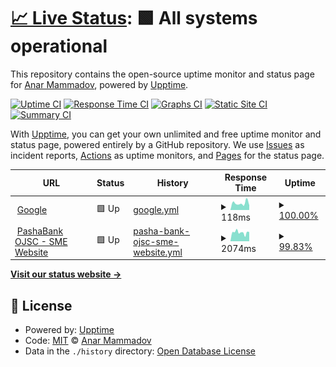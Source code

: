 # [📈 Live Status](https://anarmammad.github.io/test-status-page): <!--live status--> **🟩 All systems operational**

This repository contains the open-source uptime monitor and status page for [Anar Mammadov](https://anarmammad.github.io/test-status-page), powered by [Upptime](https://github.com/upptime/upptime).

[![Uptime CI](https://github.com/anarmammad/test-status-page/workflows/Uptime%20CI/badge.svg)](https://github.com/anarmammad/test-status-page/actions?query=workflow%3A%22Uptime+CI%22)
[![Response Time CI](https://github.com/anarmammad/test-status-page/workflows/Response%20Time%20CI/badge.svg)](https://github.com/anarmammad/test-status-page/actions?query=workflow%3A%22Response+Time+CI%22)
[![Graphs CI](https://github.com/anarmammad/test-status-page/workflows/Graphs%20CI/badge.svg)](https://github.com/anarmammad/test-status-page/actions?query=workflow%3A%22Graphs+CI%22)
[![Static Site CI](https://github.com/anarmammad/test-status-page/workflows/Static%20Site%20CI/badge.svg)](https://github.com/anarmammad/test-status-page/actions?query=workflow%3A%22Static+Site+CI%22)
[![Summary CI](https://github.com/anarmammad/test-status-page/workflows/Summary%20CI/badge.svg)](https://github.com/anarmammad/test-status-page/actions?query=workflow%3A%22Summary+CI%22)

With [Upptime](https://upptime.js.org), you can get your own unlimited and free uptime monitor and status page, powered entirely by a GitHub repository. We use [Issues](https://github.com/anarmammad/test-status-page/issues) as incident reports, [Actions](https://github.com/anarmammad/test-status-page/actions) as uptime monitors, and [Pages](https://anarmammad.github.io/test-status-page) for the status page.

<!--start: status pages-->
<!-- This summary is generated by Upptime (https://github.com/upptime/upptime) -->
<!-- Do not edit this manually, your changes will be overwritten -->
<!-- prettier-ignore -->
| URL | Status | History | Response Time | Uptime |
| --- | ------ | ------- | ------------- | ------ |
| <img alt="" src="https://icons.duckduckgo.com/ip3/www.google.com.ico" height="13"> [Google](https://www.google.com) | 🟩 Up | [google.yml](https://github.com/anarmammad/test-status-page/commits/HEAD/history/google.yml) | <details><summary><img alt="Response time graph" src="./graphs/google/response-time-week.png" height="20"> 118ms</summary><br><a href="https://anarmammad.github.io/test-status-page/history/google"><img alt="Response time 133" src="https://img.shields.io/endpoint?url=https%3A%2F%2Fraw.githubusercontent.com%2Fanarmammad%2Ftest-status-page%2FHEAD%2Fapi%2Fgoogle%2Fresponse-time.json"></a><br><a href="https://anarmammad.github.io/test-status-page/history/google"><img alt="24-hour response time 78" src="https://img.shields.io/endpoint?url=https%3A%2F%2Fraw.githubusercontent.com%2Fanarmammad%2Ftest-status-page%2FHEAD%2Fapi%2Fgoogle%2Fresponse-time-day.json"></a><br><a href="https://anarmammad.github.io/test-status-page/history/google"><img alt="7-day response time 118" src="https://img.shields.io/endpoint?url=https%3A%2F%2Fraw.githubusercontent.com%2Fanarmammad%2Ftest-status-page%2FHEAD%2Fapi%2Fgoogle%2Fresponse-time-week.json"></a><br><a href="https://anarmammad.github.io/test-status-page/history/google"><img alt="30-day response time 131" src="https://img.shields.io/endpoint?url=https%3A%2F%2Fraw.githubusercontent.com%2Fanarmammad%2Ftest-status-page%2FHEAD%2Fapi%2Fgoogle%2Fresponse-time-month.json"></a><br><a href="https://anarmammad.github.io/test-status-page/history/google"><img alt="1-year response time 133" src="https://img.shields.io/endpoint?url=https%3A%2F%2Fraw.githubusercontent.com%2Fanarmammad%2Ftest-status-page%2FHEAD%2Fapi%2Fgoogle%2Fresponse-time-year.json"></a></details> | <details><summary><a href="https://anarmammad.github.io/test-status-page/history/google">100.00%</a></summary><a href="https://anarmammad.github.io/test-status-page/history/google"><img alt="All-time uptime 100.00%" src="https://img.shields.io/endpoint?url=https%3A%2F%2Fraw.githubusercontent.com%2Fanarmammad%2Ftest-status-page%2FHEAD%2Fapi%2Fgoogle%2Fuptime.json"></a><br><a href="https://anarmammad.github.io/test-status-page/history/google"><img alt="24-hour uptime 100.00%" src="https://img.shields.io/endpoint?url=https%3A%2F%2Fraw.githubusercontent.com%2Fanarmammad%2Ftest-status-page%2FHEAD%2Fapi%2Fgoogle%2Fuptime-day.json"></a><br><a href="https://anarmammad.github.io/test-status-page/history/google"><img alt="7-day uptime 100.00%" src="https://img.shields.io/endpoint?url=https%3A%2F%2Fraw.githubusercontent.com%2Fanarmammad%2Ftest-status-page%2FHEAD%2Fapi%2Fgoogle%2Fuptime-week.json"></a><br><a href="https://anarmammad.github.io/test-status-page/history/google"><img alt="30-day uptime 100.00%" src="https://img.shields.io/endpoint?url=https%3A%2F%2Fraw.githubusercontent.com%2Fanarmammad%2Ftest-status-page%2FHEAD%2Fapi%2Fgoogle%2Fuptime-month.json"></a><br><a href="https://anarmammad.github.io/test-status-page/history/google"><img alt="1-year uptime 100.00%" src="https://img.shields.io/endpoint?url=https%3A%2F%2Fraw.githubusercontent.com%2Fanarmammad%2Ftest-status-page%2FHEAD%2Fapi%2Fgoogle%2Fuptime-year.json"></a></details>
| <img alt="" src="https://icons.duckduckgo.com/ip3/sme.pashabank.az.ico" height="13"> [PashaBank OJSC - SME Website](https://sme.pashabank.az) | 🟩 Up | [pasha-bank-ojsc-sme-website.yml](https://github.com/anarmammad/test-status-page/commits/HEAD/history/pasha-bank-ojsc-sme-website.yml) | <details><summary><img alt="Response time graph" src="./graphs/pasha-bank-ojsc-sme-website/response-time-week.png" height="20"> 2074ms</summary><br><a href="https://anarmammad.github.io/test-status-page/history/pasha-bank-ojsc-sme-website"><img alt="Response time 2883" src="https://img.shields.io/endpoint?url=https%3A%2F%2Fraw.githubusercontent.com%2Fanarmammad%2Ftest-status-page%2FHEAD%2Fapi%2Fpasha-bank-ojsc-sme-website%2Fresponse-time.json"></a><br><a href="https://anarmammad.github.io/test-status-page/history/pasha-bank-ojsc-sme-website"><img alt="24-hour response time 2172" src="https://img.shields.io/endpoint?url=https%3A%2F%2Fraw.githubusercontent.com%2Fanarmammad%2Ftest-status-page%2FHEAD%2Fapi%2Fpasha-bank-ojsc-sme-website%2Fresponse-time-day.json"></a><br><a href="https://anarmammad.github.io/test-status-page/history/pasha-bank-ojsc-sme-website"><img alt="7-day response time 2074" src="https://img.shields.io/endpoint?url=https%3A%2F%2Fraw.githubusercontent.com%2Fanarmammad%2Ftest-status-page%2FHEAD%2Fapi%2Fpasha-bank-ojsc-sme-website%2Fresponse-time-week.json"></a><br><a href="https://anarmammad.github.io/test-status-page/history/pasha-bank-ojsc-sme-website"><img alt="30-day response time 2558" src="https://img.shields.io/endpoint?url=https%3A%2F%2Fraw.githubusercontent.com%2Fanarmammad%2Ftest-status-page%2FHEAD%2Fapi%2Fpasha-bank-ojsc-sme-website%2Fresponse-time-month.json"></a><br><a href="https://anarmammad.github.io/test-status-page/history/pasha-bank-ojsc-sme-website"><img alt="1-year response time 2883" src="https://img.shields.io/endpoint?url=https%3A%2F%2Fraw.githubusercontent.com%2Fanarmammad%2Ftest-status-page%2FHEAD%2Fapi%2Fpasha-bank-ojsc-sme-website%2Fresponse-time-year.json"></a></details> | <details><summary><a href="https://anarmammad.github.io/test-status-page/history/pasha-bank-ojsc-sme-website">99.83%</a></summary><a href="https://anarmammad.github.io/test-status-page/history/pasha-bank-ojsc-sme-website"><img alt="All-time uptime 99.73%" src="https://img.shields.io/endpoint?url=https%3A%2F%2Fraw.githubusercontent.com%2Fanarmammad%2Ftest-status-page%2FHEAD%2Fapi%2Fpasha-bank-ojsc-sme-website%2Fuptime.json"></a><br><a href="https://anarmammad.github.io/test-status-page/history/pasha-bank-ojsc-sme-website"><img alt="24-hour uptime 100.00%" src="https://img.shields.io/endpoint?url=https%3A%2F%2Fraw.githubusercontent.com%2Fanarmammad%2Ftest-status-page%2FHEAD%2Fapi%2Fpasha-bank-ojsc-sme-website%2Fuptime-day.json"></a><br><a href="https://anarmammad.github.io/test-status-page/history/pasha-bank-ojsc-sme-website"><img alt="7-day uptime 99.83%" src="https://img.shields.io/endpoint?url=https%3A%2F%2Fraw.githubusercontent.com%2Fanarmammad%2Ftest-status-page%2FHEAD%2Fapi%2Fpasha-bank-ojsc-sme-website%2Fuptime-week.json"></a><br><a href="https://anarmammad.github.io/test-status-page/history/pasha-bank-ojsc-sme-website"><img alt="30-day uptime 99.73%" src="https://img.shields.io/endpoint?url=https%3A%2F%2Fraw.githubusercontent.com%2Fanarmammad%2Ftest-status-page%2FHEAD%2Fapi%2Fpasha-bank-ojsc-sme-website%2Fuptime-month.json"></a><br><a href="https://anarmammad.github.io/test-status-page/history/pasha-bank-ojsc-sme-website"><img alt="1-year uptime 99.73%" src="https://img.shields.io/endpoint?url=https%3A%2F%2Fraw.githubusercontent.com%2Fanarmammad%2Ftest-status-page%2FHEAD%2Fapi%2Fpasha-bank-ojsc-sme-website%2Fuptime-year.json"></a></details>

<!--end: status pages-->

[**Visit our status website →**](https://anarmammad.github.io/test-status-page)

## 📄 License

- Powered by: [Upptime](https://github.com/upptime/upptime)
- Code: [MIT](./LICENSE) © [Anar Mammadov](https://anarmammad.github.io/test-status-page)
- Data in the `./history` directory: [Open Database License](https://opendatacommons.org/licenses/odbl/1-0/)
